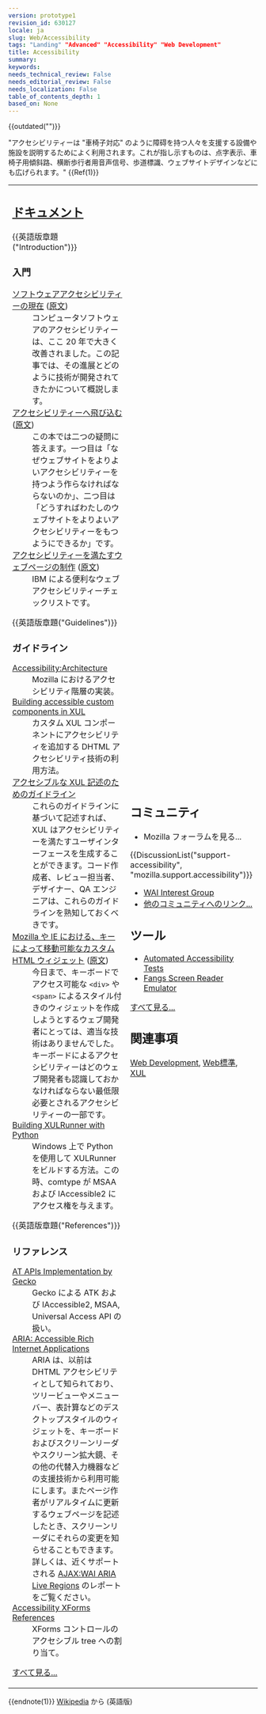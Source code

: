 ```yaml
---
version: prototype1
revision_id: 630127
locale: ja
slug: Web/Accessibility
tags: "Landing" "Advanced" "Accessibility" "Web Development"
title: Accessibility
summary: 
keywords: 
needs_technical_review: False
needs_editorial_review: False
needs_localization: False
table_of_contents_depth: 1
based_on: None
---
```

<div>{{outdated("")}}</div>

<div>
  <p>"アクセシビリティーは "車椅子対応" のように障碍を持つ人々を支援する設備や施設を説明するためによく利用されます。これが指し示すものは、点字表示、車椅子用傾斜路、横断歩行者用音声信号、歩道標識、ウェブサイトデザインなどにも広げられます。" {{Ref(1)}}</p>
</div>
<table class="topicpage-table">
  <tbody>
    <tr>
      <td>
        <h2 class="Documentation" id=".E3.83.89.E3.82.AD.E3.83.A5.E3.83.A1.E3.83.B3.E3.83.88" name=".E3.83.89.E3.82.AD.E3.83.A5.E3.83.A1.E3.83.B3.E3.83.88"><a href="Special:Tags?tag=Accessibility&amp;language=ja">ドキュメント</a></h2>
        <div>
          {{英語版章題("Introduction")}}</div>
        <h3 id=".E5.85.A5.E9.96.80" name=".E5.85.A5.E9.96.80">入門</h3>
        <dl>
          <dt>
            <a class="external" href="http://www.mozilla-japan.org/access/today">ソフトウェアアクセシビリティーの現在</a> (<a class="external" href="http://www.mozilla.org/access/today">原文</a>)</dt>
          <dd>
            コンピュータソフトウェアのアクセシビリティーは、ここ 20 年で大きく改善されました。この記事では、その進展とどのように技術が開発されてきたかについて概説します。</dd>
          <dt>
            <a class="external" href="http://www.fliedlice.com/dive/">アクセシビリティーへ飛び込む</a> (<a class="external" href="http://diveintoaccessibility.org/">原文</a>)</dt>
          <dd>
            この本では二つの疑問に答えます。一つ目は「なぜウェブサイトをよりよいアクセシビリティーを持つよう作らなければならないのか」、二つ目は「どうすればわたしのウェブサイトをよりよいアクセシビリティーをもつようにできるか」です。</dd>
          <dt>
            <a class="external" href="http://www-06.ibm.com/jp/accessibility/guideline/accessweb.html">アクセシビリティーを満たすウェブページの制作</a> (<a class="external" href="http://www-306.ibm.com/able/guidelines/web/accessweb.html">原文</a>)</dt>
          <dd>
            IBM による便利なウェブアクセシビリティーチェックリストです。</dd>
        </dl>
        <div>
          {{英語版章題("Guidelines")}}</div>
        <h3 id=".E3.82.AC.E3.82.A4.E3.83.89.E3.83.A9.E3.82.A4.E3.83.B3" name=".E3.82.AC.E3.82.A4.E3.83.89.E3.83.A9.E3.82.A4.E3.83.B3">ガイドライン</h3>
        <dl>
          <dt>
            <a href="ja/docs/Accessibility/Architecture">Accessibility:Architecture</a></dt>
          <dd>
            Mozilla におけるアクセシビリティ階層の実装。</dd>
          <dt>
            <a href="ja/docs/Building_accessible_custom_components_in_XUL">Building accessible custom components in XUL</a></dt>
          <dd>
            カスタム XUL コンポーネントにアクセシビリティを追加する DHTML アクセシビリティ技術の利用方法。</dd>
          <dt>
            <a href="ja/docs/Accessible_XUL_Authoring_Guidelines">アクセシブルな XUL 記述のためのガイドライン</a></dt>
          <dd>
            これらのガイドラインに基づいて記述すれば、XUL はアクセシビリティーを満たすユーザインターフェースを生成することができます。コード作成者、レビュー担当者、デザイナー、QA エンジニアは、これらのガイドラインを熟知しておくべきです。</dd>
          <dt>
            <a class="external" href="http://www.mozilla-japan.org/access/keyboard/tabindex.html">Mozilla や IE における、キーによって移動可能なカスタム HTML ウィジェット</a> (<a class="external" href="http://www.mozilla.org/access/keyboard/tabindex.html">原文</a>)</dt>
          <dd>
            今日まで、キーボードでアクセス可能な <code>&lt;div&gt;</code> や <code>&lt;span&gt;</code> によるスタイル付きのウィジェットを作成しようとするウェブ開発者にとっては、適当な技術はありませんでした。キーボードによるアクセシビリティーはどのウェブ開発者も認識しておかなければならない最低限必要とされるアクセシビリティーの一部です。</dd>
          <dt>
            <a href="ja/docs/Building_XULRunner_with_Python">Building XULRunner with Python</a></dt>
          <dd>
            Windows 上で Python を使用して XULRunner をビルドする方法。この時、comtype が MSAA および IAccessible2 にアクセス権を与えます。</dd>
        </dl>
        <div>
          {{英語版章題("References")}}</div>
        <h3 id=".E3.83.AA.E3.83.95.E3.82.A1.E3.83.AC.E3.83.B3.E3.82.B9" name=".E3.83.AA.E3.83.95.E3.82.A1.E3.83.AC.E3.83.B3.E3.82.B9">リファレンス</h3>
        <dl>
          <dt>
            <a href="ja/docs/Accessibility/AT-APIs">AT APIs Implementation by Gecko</a></dt>
          <dd>
            Gecko による ATK および IAccessible2, MSAA, Universal Access API の扱い。</dd>
          <dt>
            <a href="ja/docs/ARIA/Accessible_Rich_Internet_Applications">ARIA: Accessible Rich Internet Applications</a></dt>
          <dd>
            ARIA は、以前は DHTML アクセシビリティとして知られており、ツリービューやメニューバー、表計算などのデスクトップスタイルのウィジェットを、キーボードおよびスクリーンリーダやスクリーン拡大鏡、その他の代替入力機器などの支援技術から利用可能にします。またページ作者がリアルタイムに更新するウェブページを記述したとき、スクリーンリーダにそれらの変更を知らせることもできます。詳しくは、近くサポートされる <a href="ja/docs/AJAX/WAI_ARIA_Live_Regions">AJAX:WAI ARIA Live Regions</a> のレポートをご覧ください。</dd>
          <dt>
            <a href="ja/docs/Accessibility/XForms">Accessibility XForms References</a></dt>
          <dd>
            XForms コントロールのアクセシブル tree への割り当て。</dd>
        </dl>
        <p><span class="alllinks"><a href="/ja/docs/tag/Accessibility">すべて見る...</a></span></p>
      </td>
      <td>
        <h2 class="Community" id=".E3.82.B3.E3.83.9F.E3.83.A5.E3.83.8B.E3.83.86.E3.82.A3" name=".E3.82.B3.E3.83.9F.E3.83.A5.E3.83.8B.E3.83.86.E3.82.A3">コミュニティ</h2>
        <ul>
          <li>Mozilla フォーラムを見る...</li>
        </ul>
        <p>{{DiscussionList("support-accessibility", "mozilla.support.accessibility")}}</p>
        <ul>
          <li><a class="external" href="http://www.w3.org/WAI/IG/">WAI Interest Group</a></li>
          <li><a href="ja/docs/Accessibility/Community">他のコミュニティへのリンク...</a></li>
        </ul>
        <h2 class="Tools" id=".E3.83.84.E3.83.BC.E3.83.AB" name=".E3.83.84.E3.83.BC.E3.83.AB">ツール</h2>
        <ul>
          <li><a class="external" href="http://www.mozilla-japan.org/quality/embed/plans/accessibility/nsIAccessibleTestPlan.html">Automated Accessibility Tests</a></li>
          <li><a class="external" href="http://www.standards-schmandards.com/index.php?show/fangs">Fangs Screen Reader Emulator</a></li>
        </ul>
        <p><span class="alllinks"><a href="/ja/docs/tag/Accessibility:Tools">すべて見る...</a></span></p>
        <h2 class="Related_Topics" id=".E9.96.A2.E9.80.A3.E4.BA.8B.E9.A0.85" name=".E9.96.A2.E9.80.A3.E4.BA.8B.E9.A0.85">関連事項</h2>
        <p><a href="ja/docs/Web_Development">Web Development</a>, <a href="ja/docs/Web_Standards">Web標準</a>, <a href="ja/docs/XUL">XUL</a></p>
      </td>
    </tr>
  </tbody>
</table>
<div>
  {{endnote(1)}} <a class="external" href="http://en.wikipedia.org/wiki/Accessibility">Wikipedia</a> から (英語版)</div>

